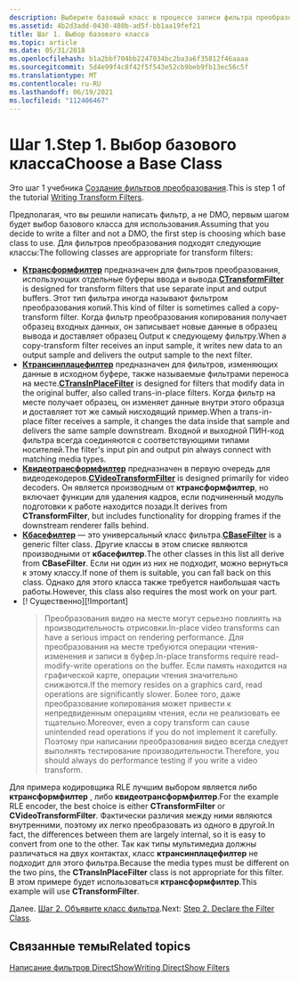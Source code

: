 ```yaml
---
description: Выберите базовый класс в процессе записи фильтра преобразования. Узнайте, какие классы подходят для фильтров преобразований.
ms.assetid: 4b2d3add-0430-480b-ad5f-bb1aa19fef21
title: Шаг 1. Выбор базового класса
ms.topic: article
ms.date: 05/31/2018
ms.openlocfilehash: b1a2bbf704bb2247034bc2ba3a6f35812f46aaaa
ms.sourcegitcommit: 5d4e99f4c8f42f5f543e52cb9beb9fb13ec56c5f
ms.translationtype: MT
ms.contentlocale: ru-RU
ms.lasthandoff: 06/19/2021
ms.locfileid: "112406467"
---
```

# <a name="step-1-choose-a-base-class"></a><span data-ttu-id="917a5-105">Шаг 1.</span><span class="sxs-lookup"><span data-stu-id="917a5-105">Step 1.</span></span> <span data-ttu-id="917a5-106">Выбор базового класса</span><span class="sxs-lookup"><span data-stu-id="917a5-106">Choose a Base Class</span></span>

<span data-ttu-id="917a5-107">Это шаг 1 учебника [Создание фильтров преобразования](writing-transform-filters.md).</span><span class="sxs-lookup"><span data-stu-id="917a5-107">This is step 1 of the tutorial [Writing Transform Filters](writing-transform-filters.md).</span></span>

<span data-ttu-id="917a5-108">Предполагая, что вы решили написать фильтр, а не DMO, первым шагом будет выбор базового класса для использования.</span><span class="sxs-lookup"><span data-stu-id="917a5-108">Assuming that you decide to write a filter and not a DMO, the first step is choosing which base class to use.</span></span> <span data-ttu-id="917a5-109">Для фильтров преобразования подходят следующие классы:</span><span class="sxs-lookup"><span data-stu-id="917a5-109">The following classes are appropriate for transform filters:</span></span>

-   <span data-ttu-id="917a5-110">[**Ктрансформфилтер**](ctransformfilter.md) предназначен для фильтров преобразования, использующих отдельные буферы ввода и вывода.</span><span class="sxs-lookup"><span data-stu-id="917a5-110">[**CTransformFilter**](ctransformfilter.md) is designed for transform filters that use separate input and output buffers.</span></span> <span data-ttu-id="917a5-111">Этот тип фильтра иногда называют фильтром преобразования копий.</span><span class="sxs-lookup"><span data-stu-id="917a5-111">This kind of filter is sometimes called a copy-transform filter.</span></span> <span data-ttu-id="917a5-112">Когда фильтр преобразования копирования получает образец входных данных, он записывает новые данные в образец вывода и доставляет образец Output к следующему фильтру.</span><span class="sxs-lookup"><span data-stu-id="917a5-112">When a copy-transform filter receives an input sample, it writes new data to an output sample and delivers the output sample to the next filter.</span></span>
-   <span data-ttu-id="917a5-113">[**Ктрансинплацефилтер**](ctransinplacefilter.md) предназначен для фильтров, изменяющих данные в исходном буфере, также называемые фильтрами переноса на месте.</span><span class="sxs-lookup"><span data-stu-id="917a5-113">[**CTransInPlaceFilter**](ctransinplacefilter.md) is designed for filters that modify data in the original buffer, also called trans-in-place filters.</span></span> <span data-ttu-id="917a5-114">Когда фильтр на месте получает образец, он изменяет данные внутри этого образца и доставляет тот же самый нисходящий пример.</span><span class="sxs-lookup"><span data-stu-id="917a5-114">When a trans-in-place filter receives a sample, it changes the data inside that sample and delivers the same sample downstream.</span></span> <span data-ttu-id="917a5-115">Входной и выходной ПИН-код фильтра всегда соединяются с соответствующими типами носителей.</span><span class="sxs-lookup"><span data-stu-id="917a5-115">The filter's input pin and output pin always connect with matching media types.</span></span>
-   <span data-ttu-id="917a5-116">[**Квидеотрансформфилтер**](cvideotransformfilter.md) предназначен в первую очередь для видеодекодеров.</span><span class="sxs-lookup"><span data-stu-id="917a5-116">[**CVideoTransformFilter**](cvideotransformfilter.md) is designed primarily for video decoders.</span></span> <span data-ttu-id="917a5-117">Он является производным от **ктрансформфилтер**, но включает функции для удаления кадров, если подчиненный модуль подготовки к работе находится позади.</span><span class="sxs-lookup"><span data-stu-id="917a5-117">It derives from **CTransformFilter**, but includes functionality for dropping frames if the downstream renderer falls behind.</span></span>
-   <span data-ttu-id="917a5-118">[**Кбасефилтер**](cbasefilter.md) — это универсальный класс фильтра.</span><span class="sxs-lookup"><span data-stu-id="917a5-118">[**CBaseFilter**](cbasefilter.md) is a generic filter class.</span></span> <span data-ttu-id="917a5-119">Другие классы в этом списке являются производными от **кбасефилтер**.</span><span class="sxs-lookup"><span data-stu-id="917a5-119">The other classes in this list all derive from **CBaseFilter**.</span></span> <span data-ttu-id="917a5-120">Если ни один из них не подходит, можно вернуться к этому классу.</span><span class="sxs-lookup"><span data-stu-id="917a5-120">If none of them is suitable, you can fall back on this class.</span></span> <span data-ttu-id="917a5-121">Однако для этого класса также требуется наибольшая часть работы.</span><span class="sxs-lookup"><span data-stu-id="917a5-121">However, this class also requires the most work on your part.</span></span>
-   <span data-ttu-id="917a5-122">\[! Существенно\]</span><span class="sxs-lookup"><span data-stu-id="917a5-122">\[!Important\]</span></span>  
    > <span data-ttu-id="917a5-123">Преобразования видео на месте могут серьезно повлиять на производительность отрисовки.</span><span class="sxs-lookup"><span data-stu-id="917a5-123">In-place video transforms can have a serious impact on rendering performance.</span></span> <span data-ttu-id="917a5-124">Для преобразования на месте требуются операции чтения-изменения и записи в буфер.</span><span class="sxs-lookup"><span data-stu-id="917a5-124">In-place transforms require read-modify-write operations on the buffer.</span></span> <span data-ttu-id="917a5-125">Если память находится на графической карте, операции чтения значительно снижаются.</span><span class="sxs-lookup"><span data-stu-id="917a5-125">If the memory resides on a graphics card, read operations are significantly slower.</span></span> <span data-ttu-id="917a5-126">Более того, даже преобразование копирования может привести к непредвиденным операциям чтения, если не реализовать ее тщательно.</span><span class="sxs-lookup"><span data-stu-id="917a5-126">Moreover, even a copy transform can cause unintended read operations if you do not implement it carefully.</span></span> <span data-ttu-id="917a5-127">Поэтому при написании преобразования видео всегда следует выполнять тестирование производительности.</span><span class="sxs-lookup"><span data-stu-id="917a5-127">Therefore, you should always do performance testing if you write a video transform.</span></span>

     

<span data-ttu-id="917a5-128">Для примера кодировщика RLE лучшим выбором является либо **ктрансформфилтер** , либо **квидеотрансформфилтер**.</span><span class="sxs-lookup"><span data-stu-id="917a5-128">For the example RLE encoder, the best choice is either **CTransformFilter** or **CVideoTransformFilter**.</span></span> <span data-ttu-id="917a5-129">Фактически различия между ними являются внутренними, поэтому их легко преобразовать из одного в другой.</span><span class="sxs-lookup"><span data-stu-id="917a5-129">In fact, the differences between them are largely internal, so it is easy to convert from one to the other.</span></span> <span data-ttu-id="917a5-130">Так как типы мультимедиа должны различаться на двух контактах, класс **ктрансинплацефилтер** не подходит для этого фильтра.</span><span class="sxs-lookup"><span data-stu-id="917a5-130">Because the media types must be different on the two pins, the **CTransInPlaceFilter** class is not appropriate for this filter.</span></span> <span data-ttu-id="917a5-131">В этом примере будет использоваться **ктрансформфилтер**.</span><span class="sxs-lookup"><span data-stu-id="917a5-131">This example will use **CTransformFilter**.</span></span>

<span data-ttu-id="917a5-132">Далее. [Шаг 2. Объявите класс фильтра](step-2--declare-the-filter-class.md).</span><span class="sxs-lookup"><span data-stu-id="917a5-132">Next: [Step 2. Declare the Filter Class](step-2--declare-the-filter-class.md).</span></span>

## <a name="related-topics"></a><span data-ttu-id="917a5-133">Связанные темы</span><span class="sxs-lookup"><span data-stu-id="917a5-133">Related topics</span></span>

<dl> <dt>

[<span data-ttu-id="917a5-134">Написание фильтров DirectShow</span><span class="sxs-lookup"><span data-stu-id="917a5-134">Writing DirectShow Filters</span></span>](writing-directshow-filters.md)
</dt> </dl>

 

 



